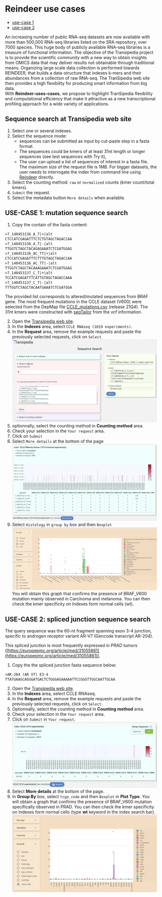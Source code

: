 # Reindeer use cases

* [use-case 1](#use-case-1-mutation-sequence-search)
* [use-case 2](#use-case-2-spliced-junction-sequence-search)


An increasing number of public RNA-seq datasets are now available with more than  500,000 RNA-seq libraries listed on the SRA repository, over 7000 species. This huge body of publicly available RNA-­seq libraries is a treasure of functional information.
The objective of the Transipedia project is to provide the scientific community with a new way to obtain insights from OMICS data that may deliver results not obtainable through traditional means. Organizing large scale data collection is performed towards REINDEER, that builds a data-structure that indexes k-mers and their abundances from a collection of raw RNA-seq. The TranSipedia web site then provides a high flexibility for producing smart information  from big data.  
With **Reindeer-uses-cases**, we propose to highlight TranSipedia flexibility and computational efficiency that make it attractive as a new transcriptional profiling approach for a wide variety of applications.

## Sequence search at Transipedia web site

1. Select one or several indexes.
2. Select the sequence mode: 
	* sequences can be submitted as input by cut-paste step in a fasta format. 
	* The sequences could be kmers of at least 31nt length or longer sequences (see test sequences with Try it), 
	* The user can upload a list of sequences of interest in a fasta file. The maximum size of the request file is 1MB. For bigger datasets, the user needs to  interrogate the index from command line using [Reindeer](https://github.com/kamimrcht/REINDEER/blob/master/README.md) directly.
3. Select the counting method: `raw` or `normalized` counts (kmer count/total kmers).
4. `Submit` the request.
5. Select the metadata button `More details` when available.


## USE-CASE 1: mutation sequence search

1. Copy the contain of the fasta content:

```
>7_140453136_A_T|+|alt
CTCCATCGAGATTTCTCTGTAGCTAGACCAA
>7_140453136_A_T|-|alt
TTGGTCTAGCTACAGAGAAATCTCGATGGAG
>7_140453136_AC_TT|+|alt
CTCCATCGAGATTTCTTTGTAGCTAGACCAA
>7_140453136_AC_TT|-|alt
TTGGTCTAGCTACAAAGAAATCTCGATGGAG
>7_140453137_C_T|+|alt
TCCATCGAGATTTCATTGTAGCTAGACCAAA
>7_140453137_C_T|-|alt
TTTGGTCTAGCTACAATGAAATCTCGATGGA
```

The provided list corresponds to altered/mutated sequences from BRAF gene. 
The most frequent mutations in the CCLE dataset (V600) were selected from the 
DepMap file  [CCLE_mutations.csv](https://depmap.org/portal/download/all/) 
(release 21Q4). The 31nt kmers were constructed with 
[seqTailor](http://shiva.rockefeller.edu/SeqTailor/) from the vcf information.
    
2. Open the [Transipedia web site](https://transipedia.org).
3. In the **Indexes** area, select `CCLE RNAseq (1019 experiments)`.
4. In the **Request** area, remove the example requests and paste the previously selected requests, click on `Select`.  
    ![request](img/case1-request.png) 
5. optionnally, select the counting method in **Counting method** area.
6. Check your selection in the ``Your request`` area.
7. Click on `Submit`
8. Select `More details`  at the bottom of the page  
    ![global result](img/case1-global-results.png)
9. Select `Histology` in `group by` box and then `Boxplot`
    ![detailed results](img/case1-details.png)
    You will obtain this graph that confirms the presence of BRAF_V600 mutation mainly observed in Carcinoma and melanoma. 
    You can then check  the kmer specificity on Indexes form normal cells (wt).


## USE-CASE 2: spliced junction sequence search

The query sequence was the 60-nt fragment spanning exon 3-4 junction, specific 
to androgen receptor variant AR-V7 (Gencode transcript AR-204).

This spliced junction is most frequently expressed in PRAD tumors ([https://europepmc.org/article/med/31055861](https://europepmc.org/article/med/31055861)).


1. Copy the the spliced junction fasta sequence below:

```
>AR-204 (AR V7) E3-4
TTATGAAGCAGGGATGACTCTGGGAGAAAAATTCCGGGTTGGCAATTGCAA
```



2. Open the [Transipedia web site](https://transipedia.org).
3. In the **Indexes** area, select CCLE RNAseq.
4. In the **Request** area, remove the example requests and paste the previously selected requests, 
click on ``Select``.
5. Optionnally, select the counting method in **Counting method** area.
6. Check your selection in the ``Your request`` area.
7. Click on ``Submit`` in ``Your request``.
    ![request](img/case2-global-results.png)
8. Select **More details** at the bottom of the page.
9. In **Group By** box, select ``tcga_code`` and then ``Boxplot`` in **Plot Type**. You will obtain 
a graph that confirms the presence of BRAF_V600 mutation specifically  observed in PRAD. You can 
then check the kmer specificity on Indexes form normal cells (type **wt** keyword in the index 
search bar).
    ![request](img/case2-details.png)



